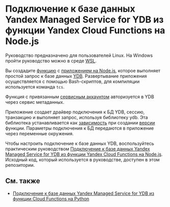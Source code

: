 # Подключение к базе данных Yandex Managed Service for YDB из функции Yandex Cloud Functions на Node.js

Руководство предназначено для пользователей Linux. На Windows пройти руководство можно в среде [WSL](https://learn.microsoft.com/ru-ru/windows/wsl/about).

Вы создадите [функцию](https://yandex.cloud/ru/docs/functions/concepts/function) с [приложением на Node.js](https://ydb.tech/docs/ru/dev/example-app/example-nodejs), которое выполняет простой запрос к базе данных [YDB](https://ydb.tech). Развертывание приложения осуществляется с помощью Bash-скриптов, для компиляции используется команда `tcs`.

Функция с привязанным [сервисным аккаунтом](https://yandex.cloud/ru/docs/iam/concepts/users/service-accounts) авторизуется в YDB через сервис метаданных.

Приложение создает драйвер подключения к БД YDB, сессию, транзакцию и выполняет запрос, используя библиотеку ydb. Эта библиотека устанавливается как [зависимость](https://yandex.cloud/ru/docs/functions/lang/nodejs/dependencies) при создании [версии](https://yandex.cloud/ru/docs/functions/concepts/function#version) функции. Параметры подключения к БД передаются в приложение через переменные окружения.

Чтобы настроить подключение к базе данных YDB, воспользуйтесь практическим руководством [Подключение к базе данных Yandex Managed Service for YDB из функции Yandex Cloud Functions на Node.js](https://cloud.yandex.ru/docs/tutorials/serverless/connect-from-cf-nodejs). Исходный код, который используется в руководстве, доступен в этом репозитории.

## См. также

* [Подключение к базе данных Yandex Managed Service for YDB из функции Cloud Functions на Python](https://cloud.yandex.ru/docs/functions/solutions/connect-to-ydb#create-function)
